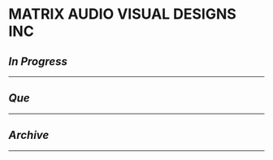 # MATRIX AUDIO VISUAL DESIGNS INC

## *In Progress*

--------------------

## *Que*

-----------------------------------


## *Archive* 
------------------------

